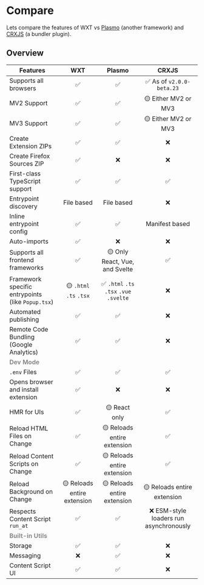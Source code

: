 # Compare

Lets compare the features of WXT vs [Plasmo](https://docs.plasmo.com/framework) (another framework) and [CRXJS](https://crxjs.dev/vite-plugin) (a bundler plugin).

## Overview

| Features                                             |             WXT             |                  Plasmo                  |                  CRXJS                  |
| ---------------------------------------------------- | :-------------------------: | :--------------------------------------: | :-------------------------------------: |
| Supports all browsers                                |             ✅              |                    ✅                    |        ✅ As of `v2.0.0-beta.23`        |
| MV2 Support                                          |             ✅              |                    ✅                    |          🟡 Either MV2 or MV3           |
| MV3 Support                                          |             ✅              |                    ✅                    |          🟡 Either MV2 or MV3           |
| Create Extension ZIPs                                |             ✅              |                    ✅                    |                   ❌                    |
| Create Firefox Sources ZIP                           |             ✅              |                    ❌                    |                   ❌                    |
| First-class TypeScript support                       |             ✅              |                    ✅                    |                   ✅                    |
| Entrypoint discovery                                 |         File based          |                File based                |                   ❌                    |
| Inline entrypoint config                             |             ✅              |                    ✅                    |             Manifest based              |
| Auto-imports                                         |             ✅              |                    ❌                    |                   ❌                    |
| Supports all frontend frameworks                     |             ✅              |      🟡 Only React, Vue, and Svelte      |                   ✅                    |
| Framework specific entrypoints (like `Popup.tsx`)    |   🟡 `.html` `.ts` `.tsx`   | ✅ `.html` `.ts` `.tsx` `.vue` `.svelte` |                   ❌                    |
| Automated publishing                                 |             ✅              |                    ✅                    |                   ❌                    |
| Remote Code Bundling (Google Analytics)              |             ✅              |                    ✅                    |                   ❌                    |
| <strong style="opacity: 50%">Dev Mode</strong>       |                             |                                          |
| `.env` Files                                         |             ✅              |                    ✅                    |                   ✅                    |
| Opens browser and install extension                  |             ✅              |                    ❌                    |                   ❌                    |
| HMR for UIs                                          |             ✅              |              🟡 React only               |                   ✅                    |
| Reload HTML Files on Change                          |             ✅              |       🟡 Reloads entire extension        |                   ✅                    |
| Reload Content Scripts on Change                     |             ✅              |       🟡 Reloads entire extension        |                   ✅                    |
| Reload Background on Change                          | 🟡 Reloads entire extension |       🟡 Reloads entire extension        |       🟡 Reloads entire extension       |
| Respects Content Script `run_at`                     |             ✅              |                    ✅                    | ❌ ESM-style loaders run asynchronously |
| <strong style="opacity: 50%">Built-in Utils</strong> |                             |                                          |                                         |
| Storage                                              |             ✅              |                    ✅                    |                   ❌                    |
| Messaging                                            |             ❌              |                    ✅                    |                   ❌                    |
| Content Script UI                                    |             ✅              |                    ✅                    |                   ❌                    |
